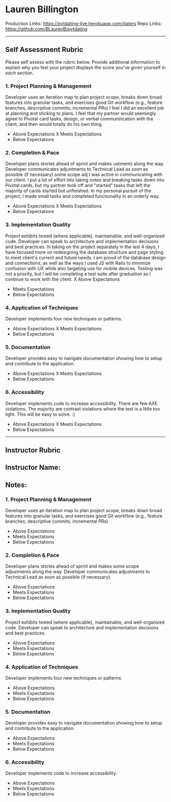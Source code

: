 # Lauren Billington

Production Links: https://pytdating-live.herokuapp.com/daters
Repo Links: https://github.com/BLaurenB/pytdating

-----------

## Self Assessment Rubric

Please self assess with the rubric below. Provide additional information to explain why you feel your project displays the score you've given yourself in _each_ section.

### 1. Project Planning & Management

Developer uses an iteration map to plan project scope, breaks down broad features into granular tasks, and exercises good Git workflow (e.g., feature branches, descriptive commits, incremental PRs)
I feel I did an excellent job at planning and sticking to plans. I feel that my partner would seemingly agree to Pivotal card tasks, design, or verbal communincation with the client, and then would totally do his own thing.
- Above Expectations
X Meets Expectations
- Below Expectations

### 2. Completion & Pace

Developer plans stories ahead of sprint and makes ustments along the way. Developer communicates adjustments to Technical Lead as soon as possible (if necessary).some scope adj
I was active in communicating with our client.  I put a lot of effort into taking notes and breaking tasks down into Pivotal cards, but my partner took off and "started" tasks that left the majority of cards started but unfinished. In my personal pursuit of the project, I made small tasks and completed functionality in an orderly way.
- Above Expectations
X Meets Expectations
- Below Expectations

### 3. Implementation Quality

Project exhibits tested (where applicable), maintainable, and well-organized code. Developer can speak to architecture and implementation decisions and best practices.
In taking on the project separately in the last 4 days, I have focused more on redesigning the database structure and page styling to meet client's current and future needs. I am proud of the database design and connections, as well as the ways I used JS with Rails to minimize confusion with UX while also targeting use for mobile devices. Testing was not a priority, but I will be completing a test suite after graduation as I continue to work with the client.
X Above Expectations
- Meets Expectations
- Below Expectations

### 4. Application of Techniques

Developer implements four new techniques or patterns.

- Above Expectations
X Meets Expectations
- Below Expectations

### 5. Documentation

Developer provides easy to navigate documentation showing how to setup and contribute to the application.

- Above Expectations
X Meets Expectations
- Below Expectations

### 6. Accessibility

Developer implements code to increase accessibility.
There are few AXE violations. The majority are contrast violations where the text is a little too light. This will be easy to solve. :)
- Above Expectations
X Meets Expectations
- Below Expectations

-----------

## Instructor Rubric

## Instructor Name:

## Notes:

### 1. Project Planning & Management

Developer uses an iteration map to plan project scope, breaks down broad features into granular tasks, and exercises good Git workflow (e.g., feature branches, descriptive commits, incremental PRs)

- Above Expectations
- Meets Expectations
- Below Expectations

### 2. Completion & Pace

Developer plans stories ahead of sprint and makes some scope adjustments along the way. Developer communicates adjustments to Technical Lead as soon as possible (if necessary).

- Above Expectations
- Meets Expectations
- Below Expectations

### 3. Implementation Quality

Project exhibits tested (where applicable), maintainable, and well-organized code. Developer can speak to architecture and implementation decisions and best practices.

- Above Expectations
- Meets Expectations
- Below Expectations

### 4. Application of Techniques

Developer implements four new techniques or patterns.

- Above Expectations
- Meets Expectations
- Below Expectations

### 5. Documentation

Developer provides easy to navigate documentation showing how to setup and contribute to the application.

- Above Expectations
- Meets Expectations
- Below Expectations

### 6. Accessibility

Developer implements code to increase accessibility.

- Above Expectations
- Meets Expectations
- Below Expectations
